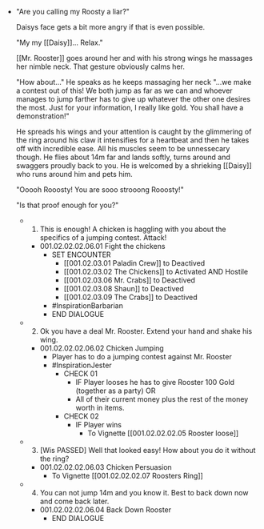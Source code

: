 - "Are you calling my Roosty a liar?" 
  
  Daisys face gets a bit more angry if that is even possible. 
  
  "My my [[Daisy]]... Relax." 
  
  [[Mr. Rooster]] goes around her and with his strong wings he massages her nimble neck. That gesture obviously calms her.
  
  "How about..." He speaks as he keeps massaging her neck "...we make a contest out of this! We both jump as far as we can and whoever manages to jump farther has to give up whatever the other one desires the most. Just for your information, I really like gold. You shall have a demonstration!" 
  
  He spreads his wings and your attention is caught by the glimmering of the ring around his claw it intensifies for a heartbeat and then he takes off with incredible ease. All his muscles seem to be unnessecary though. He flies about 14m far and lands softly, turns around and swaggers proudly back to you. He is welcomed by a shrieking [[Daisy]] who runs around him and pets him. 
  
  "Ooooh Rooosty! You are sooo strooong Rooosty!"
  
  "Is that proof enough for you?"
	- 1. This is enough! A chicken is haggling with you about the specifics of a jumping contest. Attack!
		- 001.02.02.02.06.01 Fight the chickens
			- SET ENCOUNTER
				- [[001.02.03.01 Paladin Crew]] to Deactived
				- [[001.02.03.02 The Chickens]] to Activated AND Hostile
				- [[001.02.03.06 Mr. Crabs]] to Deactived
				- [[001.02.03.08 Shaun]] to Deactived
				- [[001.02.03.09 The Crabs]] to Deactived
			- #InspirationBarbarian
			- END DIALOGUE
	- 2. Ok you have a deal Mr. Rooster. Extend your hand and shake his wing.
		- 001.02.02.02.06.02 Chicken Jumping
			- Player has to do a jumping contest against Mr. Rooster
			- #InspirationJester
				- CHECK 01
					- IF Player looses he has to give Rooster 100 Gold (together as a party) OR
					- All of their current money plus the rest of the money worth in items.
				- CHECK 02
					- IF Player wins
						- To Vignette [[001.02.02.02.05 Rooster loose]]
	- 3. [Wis PASSED] Well that looked easy! How about you do it without the ring?
		- 001.02.02.02.06.03 Chicken Persuasion
			- To Vignette [[001.02.02.02.07 Roosters Ring]]
	- 4. You can not jump 14m and you know it. Best to back down now and come back later.
		- 001.02.02.02.06.04 Back Down Rooster
			- END DIALOGUE